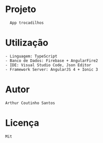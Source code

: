 # Projeto
```
  App trocadilhos
 ``` 
# Utilização
```
- Linguagem: TypeScript 
- Banco de Dados: Firebase + AngularFire2
- IDE: Visual Studio Code, Json Editor
- Framework Server: AngularJS 4 + Ionic 3
```


# Autor

```
Arthur Coutinho Santos
```

# Licença

```
Mit
```
